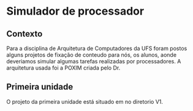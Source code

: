 # Simulador de processador


## Contexto

Para a disciplina de Arquitetura de Computadores da UFS foram postos alguns projetos de fixação de conteudo para nós, os alunos, aonde deveriamos simular algumas tarefas realizadas por processadores. A arquitetura usada foi a POXIM criada pelo Dr. 

## Primeira unidade 
O projeto da primeira unidade está situado em no diretorio V1. 

